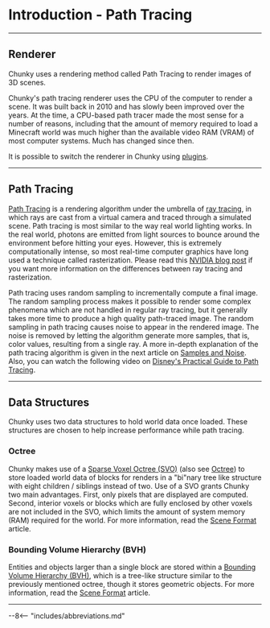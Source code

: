 # Introduction - Path Tracing

---

## Renderer

Chunky uses a rendering method called Path Tracing to render images of 3D scenes.

Chunky's path tracing renderer uses the CPU of the computer to render a scene. It was built back in 2010 and has slowly been improved over the years. At the time, a CPU-based path tracer made the most sense for a number of reasons, including that the amount of memory required to load a Minecraft world was much higher than the available video RAM (VRAM) of most computer systems. Much has changed since then.

It is possible to switch the renderer in Chunky using [plugins](../../../plugins/chunky_plugins).

---

## Path Tracing

<!-- Path Tracing articles for further expansion 
- https://pbr-book.org/3ed-2018/Light_Transport_I_Surface_Reflection/Path_Tracing
- http://www.graphics.stanford.edu/courses/cs348b-01/course29.hanrahan.pdf
- https://www.scratchapixel.com/lessons/3d-basic-rendering/global-illumination-path-tracing
-->

<a href="https://en.wikipedia.org/wiki/Path_tracing" target="_blank">Path Tracing</a> is a rendering algorithm under the umbrella of <a href="http://en.wikipedia.org/wiki/Ray_tracing_(graphics)" target="_blank">ray tracing</a>, in which rays are cast from a virtual camera and traced through a simulated scene. Path tracing is most similar to the way real world lighting works. In the real world, photons are emitted from light sources to bounce around the environment before hitting your eyes. However, this is extremely computationally intense, so most real-time computer graphics have long used a technique called rasterization. Please read this <a href="https://blogs.nvidia.com/blog/2022/03/23/what-is-path-tracing/" target="_blank">NVIDIA blog post</a> if you want more information on the differences between ray tracing and rasterization.

Path tracing uses random sampling to incrementally compute a final image. The random sampling process makes it possible to render some complex phenomena which are not handled in regular ray tracing, but it generally takes more time to produce a high quality path-traced image. The random sampling in path tracing causes noise to appear in the rendered image. The noise is removed by letting the algorithm generate more samples, that is, color values, resulting from a single ray. A more in-depth explanation of the path tracing algorithm is given in the next article on [Samples and Noise](../samples_and_noise). Also, you can watch the following video on <a href="https://www.youtube.com/watch?v=frLwRLS_ZR0" target="_blank">Disney's Practical Guide to Path Tracing</a>.

---

## Data Structures

Chunky uses two data structures to hold world data once loaded. These structures are chosen to help increase performance while path tracing.

### Octree

Chunky makes use of a <a href="https://en.wikipedia.org/wiki/Sparse_voxel_octree" target="_blank">Sparse Voxel Octree (SVO)</a> (also see <a href="https://en.wikipedia.org/wiki/Octree" target="_blank">Octree</a>) to store loaded world data of blocks for renders in a "bi"nary tree like structure with eight children / siblings instead of two. Use of a SVO grants Chunky two main advantages. First, only pixels that are displayed are computed. Second, interior voxels or blocks which are fully enclosed by other voxels are not included in the SVO, which limits the amount of system memory (RAM) required for the world. For more information, read the [Scene Format](../../technical/scene_format#octree) article.

### Bounding Volume Hierarchy (BVH)

Entities and objects larger than a single block are stored within a <a href="https://en.wikipedia.org/wiki/Bounding_volume_hierarchy" target="_blank">Bounding Volume Hierarchy (BVH)</a>, which is a tree-like structure similar to the previously mentioned octree, though it stores geometric objects. For more information, read the [Scene Format](../../technical/scene_format#octree) article.

---

--8<-- "includes/abbreviations.md"
